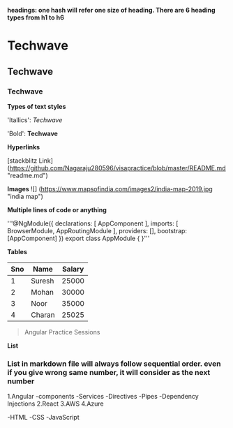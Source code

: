 **headings: one hash will refer one size of heading. There are 6 heading types from h1 to h6**

 # Techwave

## Techwave

### Techwave

**Types of text styles**

'Itallics': _Techwave_

'Bold': **Techwave**


**Hyperlinks**

[stackblitz Link] (https://github.com/Nagaraju280596/visapractice/blob/master/README.md "readme.md")

**Images**
![] (https://www.mapsofindia.com/images2/india-map-2019.jpg "india map")

**Multiple lines of code or anything**

'''@NgModule({
  declarations: [
    AppComponent
  ],
  imports: [
    BrowserModule,
    AppRoutingModule
  ],
  providers: [],
  bootstrap: [AppComponent]
})
export class AppModule { }'''

**Tables**

|Sno|Name|Salary|
|---|---|---|
|1|Suresh|25000|
|2|Mohan|30000|
|3|Noor|35000|
|4|Charan|25025|

>Angular Practice Sessions

**List**

### List in markdown file will always follow sequential order. even if you give wrong same number, it will consider as the next number

1.Angular
    -components
    -Services
    -Directives
    -Pipes
    -Dependency Injections
2.React
3.AWS
4.Azure

-HTML
-CSS
-JavaScript

